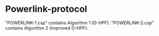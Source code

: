 # Powerlink-protocol

"POWERLINK-1.csp" contains Algorithm 1 (D-HPF).
"POWERLINK-2.csp" contains Algorithm 2 (improved D-HPF).
